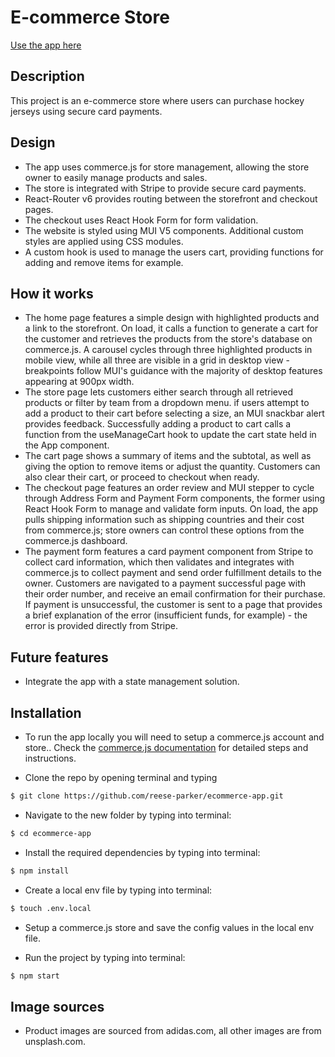 # E-commerce Store

[Use the app here](https://reese-parker.github.io/ecommerce-app/)


## Description

This project is an e-commerce store where users can purchase hockey jerseys using secure card payments.

## Design

* The app uses commerce.js for store management, allowing the store owner to easily manage products and sales.
* The store is integrated with Stripe to provide secure card payments.
* React-Router v6 provides routing between the storefront and checkout pages.
* The checkout uses React Hook Form for form validation.
* The website is styled using MUI V5 components. Additional custom styles are applied using CSS modules.
* A custom hook is used to manage the users cart, providing functions for adding and remove items for example.

## How it works

* The home page features a simple design with highlighted products and a link to the storefront. On load, it calls a function to generate a cart for the customer and retrieves the products from the store's database on commerce.js. A carousel cycles through three highlighted products in mobile view, while all three are visible in a grid in desktop view - breakpoints follow MUI's guidance with the majority of desktop features appearing at 900px width.
* The store page lets customers either search through all retrieved products or filter by team from a dropdown menu. if users attempt to add a product to their cart before selecting a size, an MUI snackbar alert provides feedback. Successfully adding a product to cart calls a function from the useManageCart hook to update the cart state held in the App component.
* The cart page shows a summary of items and the subtotal, as well as giving the option to remove items or adjust the quantity. Customers can also clear their cart, or proceed to checkout when ready.
* The checkout page features an order review and MUI stepper to cycle through Address Form and Payment Form components, the former using React Hook Form to manage and validate form inputs. On load, the app pulls shipping information such as shipping countries and their cost from commerce.js; store owners can control these options from the commerce.js dashboard.
* The payment form features a card payment component from Stripe to collect card information, which then validates and integrates with commerce.js to collect payment and send order fulfillment details to the owner. Customers are navigated to a payment successful page with their order number, and receive an email confirmation for their purchase. If payment is unsuccessful, the customer is sent to a page that provides a brief explanation of the error (insufficient funds, for example) - the error is provided directly from Stripe.

## Future features

* Integrate the app with a state management solution.



## Installation

* To run the app locally you will need to setup a commerce.js account and store.. Check the [commerce.js documentation](https://commercejs.com/docs/) for detailed steps and instructions.

* Clone the repo by opening terminal and typing

```bash
$ git clone https://github.com/reese-parker/ecommerce-app.git
```

* Navigate to the new folder by typing into terminal:
```bash
$ cd ecommerce-app
```

* Install the required dependencies by typing into terminal:
```bash
$ npm install
```

* Create a local env file by typing into terminal:
```bash
$ touch .env.local
```

* Setup a commerce.js store and save the config values in the local env file.


* Run the project by typing into terminal:
```bash
$ npm start
```

## Image sources

* Product images are sourced from adidas.com, all other images are from unsplash.com.